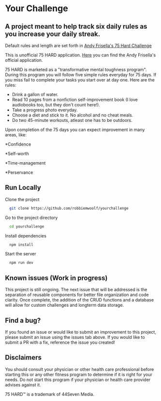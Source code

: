 # Your Challenge

## A project meant to help track six daily rules as you increase your daily streak.

Default rules and length are set forth in [Andy Frisella's 75 Hard Challenge](https://andyfrisella.com/pages/75hard-info)

This is unofficial 75 HARD application. [Here](https://andyfrisella.com/products/75-hard-app) you can find the Andy Frisella's official application.

75 HARD is marketed as a "transformative mental toughness program". During this program you will follow five simple rules everyday for 75 days. If you miss fail to complete your tasks you start over at day one. Here are the rules:

* Drink a gallon of water.
* Read 10 pages from a nonfiction self-improvement book (I love audiobooks too, but they don't count here!).
* Take a progress photo everyday.
* Choose a diet and stick to it. No alcohol and no cheat meals.
* Do two 45-minute workouts, atleast one has to be outdoors.

Upon completion of the 75 days you can expect improvement in many areas, like:

*Confidence

*Self-worth

*Time-management

*Perservance

<!-- ## visual helper here

graphic/gif/video

## Optimizations

What optimizations did you make in your code? E.g. refactors, performance improvements, accessibility

## Lessons Learned

What did you learn while building this project? What challenges did you face and how did you overcome them? -->

## Run Locally

Clone the project

```bash
  git clone https://github.com/robbiemwoolf/yourchallenge
```

Go to the project directory

```bash
  cd yourchallenge
```

Install dependencies

```bash
  npm install
```

Start the server

```bash
  npm run dev
```

## Known issues (Work in progress)

This project is still ongoing. The next issue that will be addressed is the separation of reusable components for better file organization and code clarity. Once complete, the addition of the CRUD functions and a database will allow for custom challenges and longterm data storage.

## Find a bug?

If you found an issue or would like to submit an improvement to this project, please submit an issue using the issues tab above. If you would like to submit a PR with a fix, reference the issue you created!

## Disclaimers

You should consult your physician or other health care professional before starting this or any other fitness program to determine if it is right for your needs. Do not start this program if your physician or health care provider advises against it.

75 HARD™ is a trademark of 44Seven Media.
